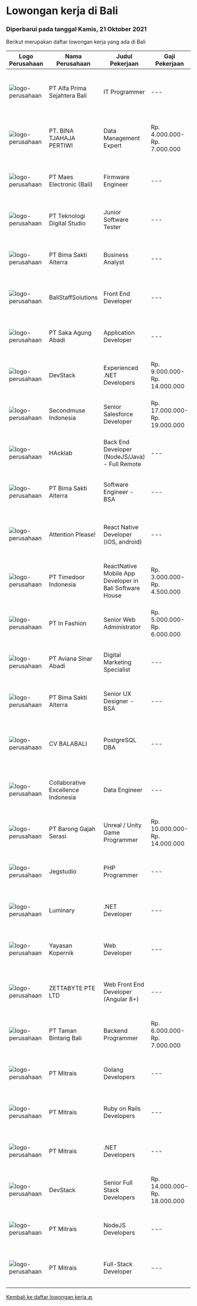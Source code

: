 
  # Lowongan kerja di Bali

  ### Diperbarui pada tanggal Kamis, 21 Oktober 2021

  Berikut merupakan daftar lowongan kerja yang ada di Bali

  |Logo Perusahaan | Nama Perusahaan | Judul Pekerjaan | Gaji Pekerjaan | Lokasi | Deskripsi | Tanggal diunggah | Pranala |
  | -------------- | --------------- | --------------- | --------- | --------- | -------------- | ------- | ----------- |
  |![logo-perusahaan](https://image-service-cdn.seek.com.au/2aec1f95308fba1d74b0e76458142927d6f5c665/ee4dce1061f3f616224767ad58cb2fc751b8d2dc)|PT Alfa Prima Sejahtera Bali|IT Programmer|---|Denpasar|KAPAN TERAKHIR KALI ANDA MERASA BENAR-BENAR BAHAGIA DALAM BEKERJA? Ayo seru-seruan bareng kami di Alfa Prima. Sebuah Lembaga Pendidikan yang sedang...|Rabu, 20 Oktober 2021|https://www.jobstreet.co.id/id/job/it-programmer-3648048?token=0~122d435c-57d9-4c33-abb9-31b4dbc54c17&sectionRank=1&jobId=jobstreet-id-job-3648048|
|![logo-perusahaan](https://image-service-cdn.seek.com.au/c8069d84dcfecc29ebd405a58d82063269607a25/ee4dce1061f3f616224767ad58cb2fc751b8d2dc)|PT. BINA TJAHAJA PERTIWI|Data Management Expert|Rp. 4.000.000-Rp. 7.000.000|Bali|We are currently looking for an Indonesian national to support our company regarding data management for our GHG inventories. Are you self-motivated,...|Senin, 18 Oktober 2021|https://www.jobstreet.co.id/id/job/data-management-expert-3661298?token=0~122d435c-57d9-4c33-abb9-31b4dbc54c17&sectionRank=2&jobId=jobstreet-id-job-3661298|
|![logo-perusahaan](https://image-service-cdn.seek.com.au/e784133a5949353631df94d9c6eb486cf2600ad5/ee4dce1061f3f616224767ad58cb2fc751b8d2dc)|PT Maes Electronic (Bali)|Firmware Engineer|---|Denpasar|General characteristics Candidate must possess at least a Bachelor's Degree in Engineering (Computer/Telecommunication), Computer Science/Information...|Rabu, 20 Oktober 2021|https://www.jobstreet.co.id/id/job/firmware-engineer-3654288?token=0~122d435c-57d9-4c33-abb9-31b4dbc54c17&sectionRank=3&jobId=jobstreet-id-job-3654288|
|![logo-perusahaan](https://image-service-cdn.seek.com.au/2c8f060e5cc9c764aa1c8c5e93e0ea44df35bf63/ee4dce1061f3f616224767ad58cb2fc751b8d2dc)|PT Teknologi Digital Studio|Junior Software Tester|---|Denpasar|Job Descriptions Performs functional testing for applications and write test reports following company's standard Reports any defects found during the...|Senin, 18 Oktober 2021|https://www.jobstreet.co.id/id/job/junior-software-tester-3661472?token=0~122d435c-57d9-4c33-abb9-31b4dbc54c17&sectionRank=4&jobId=jobstreet-id-job-3661472|
|![logo-perusahaan](https://image-service-cdn.seek.com.au/3b449304b19b7a5909fe2d6166b69cb2e3dfc9ad/ee4dce1061f3f616224767ad58cb2fc751b8d2dc)|PT Bima Sakti Alterra|Business Analyst|---|Denpasar|Job Description Conducting research and analysis necessary to providing recommendations to the management  Supporting identification of improvement...|Senin, 18 Oktober 2021|https://www.jobstreet.co.id/id/job/business-analyst-3661173?token=0~122d435c-57d9-4c33-abb9-31b4dbc54c17&sectionRank=5&jobId=jobstreet-id-job-3661173|
|![logo-perusahaan](https://us.123rf.com/450wm/pavelstasevich/pavelstasevich1811/pavelstasevich181101027/112815900-stock-vector-no-image-available-icon-flat-vector.jpg?ver=6)|BaliStaffSolutions|Front End Developer|---|Bali|We are looking for a talented and enthusiastic Front-End Developer to export our code from Webflow and modify it to include React JavaScript with Web3...|Rabu, 20 Oktober 2021|https://www.jobstreet.co.id/id/job/front-end-developer-3663655?token=0~122d435c-57d9-4c33-abb9-31b4dbc54c17&sectionRank=6&jobId=jobstreet-id-job-3663655|
|![logo-perusahaan](https://image-service-cdn.seek.com.au/b431eba4ca69990a517098dc7727c73e2517bdd4/ee4dce1061f3f616224767ad58cb2fc751b8d2dc)|PT Saka Agung Abadi|Application Developer|---|Denpasar|Membuat sebuah aplikasi/fitur yang sesuai dengan alur proses bisnis perusahaan dan arahan yang diberikan oleh Application Developer Supervisor/IT...|Senin, 18 Oktober 2021|https://www.jobstreet.co.id/id/job/application-developer-3661179?token=0~122d435c-57d9-4c33-abb9-31b4dbc54c17&sectionRank=7&jobId=jobstreet-id-job-3661179|
|![logo-perusahaan](https://image-service-cdn.seek.com.au/074f2081cc42a722643e36313941760f758e7c3b/ee4dce1061f3f616224767ad58cb2fc751b8d2dc)|DevStack|Experienced .NET Developers|Rp. 9.000.000-Rp. 14.000.000|Bali|We are looking for exceptional .NET Developer for placement to our development office in BANDUNG or BALI. The position requires at least: Bachelor...|Senin, 18 Oktober 2021|https://www.jobstreet.co.id/id/job/experienced-net-developers-3661443?token=0~122d435c-57d9-4c33-abb9-31b4dbc54c17&sectionRank=8&jobId=jobstreet-id-job-3661443|
|![logo-perusahaan](https://image-service-cdn.seek.com.au/f591dcdf5fcfe6314bf79ef575253a0bdaf5d609/ee4dce1061f3f616224767ad58cb2fc751b8d2dc)|Secondmuse Indonesia|Senior Salesforce Developer|Rp. 17.000.000-Rp. 19.000.000|Bali|SecondMuse champions and supports the growth of future economies by designing and leading programs that involve workshops, events, mentorship...|Rabu, 20 Oktober 2021|https://www.jobstreet.co.id/id/job/senior-salesforce-developer-3655276?token=0~122d435c-57d9-4c33-abb9-31b4dbc54c17&sectionRank=9&jobId=jobstreet-id-job-3655276|
|![logo-perusahaan](https://image-service-cdn.seek.com.au/3bec079191df606cb874c830a3b6065cdd9a0c7f/ee4dce1061f3f616224767ad58cb2fc751b8d2dc)|HAcklab|Back End Developer (NodeJS/Java) - Full Remote|---|Jawa Tengah|Total Experience Required- 5+ Years Must have 2 years experience in NodeJs / Java Hands On Experience in Javascript / Typescript Quick learner,...|Selasa, 19 Oktober 2021|https://www.jobstreet.co.id/id/job/back-end-developer-nodejs-java-full-remote-3663081?token=0~122d435c-57d9-4c33-abb9-31b4dbc54c17&sectionRank=10&jobId=jobstreet-id-job-3663081|
|![logo-perusahaan](https://image-service-cdn.seek.com.au/3b449304b19b7a5909fe2d6166b69cb2e3dfc9ad/ee4dce1061f3f616224767ad58cb2fc751b8d2dc)|PT Bima Sakti Alterra|Software Engineer - BSA|---|Bali|Job Description Performs standard programming tasks and create a unit test for a complex task with less supervision to solve and deliver impact fro...|Minggu, 17 Oktober 2021|https://www.jobstreet.co.id/id/job/software-engineer-bsa-3652429?token=0~122d435c-57d9-4c33-abb9-31b4dbc54c17&sectionRank=11&jobId=jobstreet-id-job-3652429|
|![logo-perusahaan](https://image-service-cdn.seek.com.au/978cfd1b2ac8a8b1bac0aa11650bb3f2383c8744/ee4dce1061f3f616224767ad58cb2fc751b8d2dc)|Attention Please!|React Native Developer (iOS, android)|---|Bali|We are looking 1 SENIOR REACT NATIVE developer (iOS, android app)If you are the right candidate we are offering VERY COMPETITIVE PAYMENT! Sounds...|Selasa, 19 Oktober 2021|https://www.jobstreet.co.id/id/job/react-native-developer-ios-android-3663029?token=0~122d435c-57d9-4c33-abb9-31b4dbc54c17&sectionRank=12&jobId=jobstreet-id-job-3663029|
|![logo-perusahaan](https://image-service-cdn.seek.com.au/9f2111bf08df94f0ea97d6b9f360a4952c081dc6/ee4dce1061f3f616224767ad58cb2fc751b8d2dc)|PT Timedoor Indonesia|ReactNative Mobile App Developer in Bali Software House|Rp. 3.000.000-Rp. 4.500.000|Denpasar|If you want to develop yourself, Timedoor is one of the best place to start your career. We welcome young people who have high passion in career. We...|Senin, 18 Oktober 2021|https://www.jobstreet.co.id/id/job/reactnative-mobile-app-developer-in-bali-software-house-3661048?token=0~122d435c-57d9-4c33-abb9-31b4dbc54c17&sectionRank=13&jobId=jobstreet-id-job-3661048|
|![logo-perusahaan](https://image-service-cdn.seek.com.au/99ccc0096dc1e58f96b75a1f238e7d9598eff05d/ee4dce1061f3f616224767ad58cb2fc751b8d2dc)|PT In Fashion|Senior Web Administrator|Rp. 5.000.000-Rp. 6.000.000|Badung|Roles and Responsibilities: Strategize, Execute and Oversee projects related to Website management (wholesale and Retail) Create and constantly...|Sabtu, 16 Oktober 2021|https://www.jobstreet.co.id/id/job/senior-web-administrator-3660726?token=0~122d435c-57d9-4c33-abb9-31b4dbc54c17&sectionRank=14&jobId=jobstreet-id-job-3660726|
|![logo-perusahaan](https://us.123rf.com/450wm/pavelstasevich/pavelstasevich1811/pavelstasevich181101027/112815900-stock-vector-no-image-available-icon-flat-vector.jpg?ver=6)|PT Aviana Sinar Abadi|Digital Marketing Specialist|---|Denpasar|We Are HiringDigital Marketing SpecialistRequirement : Mengerti Tentang Digital Marketing dan Social Media Aktif dalam Menggunakan Semua Platform...|Senin, 18 Oktober 2021|https://www.jobstreet.co.id/id/job/digital-marketing-specialist-3661319?token=0~122d435c-57d9-4c33-abb9-31b4dbc54c17&sectionRank=15&jobId=jobstreet-id-job-3661319|
|![logo-perusahaan](https://image-service-cdn.seek.com.au/3b449304b19b7a5909fe2d6166b69cb2e3dfc9ad/ee4dce1061f3f616224767ad58cb2fc751b8d2dc)|PT Bima Sakti Alterra|Senior UX Designer - BSA|---|Bali|Job Description :- Create, improve and use wireframes, prototypes, style guides, user flows, and effectively communicate your ideas using any of these...|Selasa, 19 Oktober 2021|https://www.jobstreet.co.id/id/job/senior-ux-designer-bsa-3663398?token=0~122d435c-57d9-4c33-abb9-31b4dbc54c17&sectionRank=16&jobId=jobstreet-id-job-3663398|
|![logo-perusahaan](https://image-service-cdn.seek.com.au/cf4d03df9bfd8d1cf47f32651a41f07269e49a8d/ee4dce1061f3f616224767ad58cb2fc751b8d2dc)|CV BALABALI|PostgreSQL DBA|---|Bali|Job's descriptionPrimarily the maintenance, deployment, replication and scaling of PostgreSQL database (currently focused on PostgreSQL 11.x). Your...|Kamis, 14 Oktober 2021|https://www.jobstreet.co.id/id/job/postgresql-dba-3659367?token=0~122d435c-57d9-4c33-abb9-31b4dbc54c17&sectionRank=17&jobId=jobstreet-id-job-3659367|
|![logo-perusahaan](https://image-service-cdn.seek.com.au/7145b1ba6bc0dbd678e2bf86d776dd2b1b9b81f6/ee4dce1061f3f616224767ad58cb2fc751b8d2dc)|Collaborative Excellence Indonesia|Data Engineer|---|Bali|Job Description: Develops or modifies data models, ETL processes, and BI tool solutions Ensures appropriate documentation for all development and...|Sabtu, 16 Oktober 2021|https://www.jobstreet.co.id/id/job/data-engineer-3650472?token=0~122d435c-57d9-4c33-abb9-31b4dbc54c17&sectionRank=18&jobId=jobstreet-id-job-3650472|
|![logo-perusahaan](https://us.123rf.com/450wm/pavelstasevich/pavelstasevich1811/pavelstasevich181101027/112815900-stock-vector-no-image-available-icon-flat-vector.jpg?ver=6)|PT Barong Gajah Serasi|Unreal / Unity Game Programmer|Rp. 10.000.000-Rp. 14.000.000|Bali|Stairway Games is looking for a full-time Game Developer (2 positions). We’re developing Coral Island, a re-imagined farm sim game inspired by the...|Senin, 18 Oktober 2021|https://www.jobstreet.co.id/id/job/unreal-unity-game-programmer-3662156?token=0~122d435c-57d9-4c33-abb9-31b4dbc54c17&sectionRank=19&jobId=jobstreet-id-job-3662156|
|![logo-perusahaan](https://image-service-cdn.seek.com.au/cb42a7acf51def89e5abb9614f9d0b3aa454bb5f/ee4dce1061f3f616224767ad58cb2fc751b8d2dc)|Jegstudio|PHP Programmer|---|Denpasar|We are looking for several Talented PHP Programmer more spesifically WordPress Programmer to be based in Bali For this exiting role you will need to...|Sabtu, 16 Oktober 2021|https://www.jobstreet.co.id/id/job/php-programmer-3660747?token=0~122d435c-57d9-4c33-abb9-31b4dbc54c17&sectionRank=20&jobId=jobstreet-id-job-3660747|
|![logo-perusahaan](https://image-service-cdn.seek.com.au/47abe8d118bc38177e876d261761593ecb1fa56d/ee4dce1061f3f616224767ad58cb2fc751b8d2dc)|Luminary|.NET Developer|---|Badung|Luminary is committed to being the agency of choice for the brightest minds in digital.We have been certified a Great Place to Work for the last 6...|Jumat, 15 Oktober 2021|https://www.jobstreet.co.id/id/job/net-developer-3643492?token=0~122d435c-57d9-4c33-abb9-31b4dbc54c17&sectionRank=21&jobId=jobstreet-id-job-3643492|
|![logo-perusahaan](https://image-service-cdn.seek.com.au/0391586a8621eb868293673fc9ea4f459eb040c0/ee4dce1061f3f616224767ad58cb2fc751b8d2dc)|Yayasan Kopernik|Web Developer|---|Gianyar|Kopernik is an exciting, cutting-edge organization that finds what works by experimenting with potential solutions that address social and...|Jumat, 15 Oktober 2021|https://www.jobstreet.co.id/id/job/web-developer-3644013?token=0~122d435c-57d9-4c33-abb9-31b4dbc54c17&sectionRank=22&jobId=jobstreet-id-job-3644013|
|![logo-perusahaan](https://image-service-cdn.seek.com.au/a9ad8fdd00d66418bb5e9ec41ddbc2318ccec822/ee4dce1061f3f616224767ad58cb2fc751b8d2dc)|ZETTABYTE PTE LTD|Web Front End Developer (Angular 8+)|---|Badung|You can visit us at https://www.zettabyte.life/ for more information.Job DescriptionWe are looking for a Front-End Web Developer who is motivated to...|Jumat, 15 Oktober 2021|https://www.jobstreet.co.id/id/job/web-front-end-developer-angular-8-3649937?token=0~122d435c-57d9-4c33-abb9-31b4dbc54c17&sectionRank=23&jobId=jobstreet-id-job-3649937|
|![logo-perusahaan](https://image-service-cdn.seek.com.au/ba7e6bb48a77464c232ec372703aa53398334404/ee4dce1061f3f616224767ad58cb2fc751b8d2dc)|PT Taman Bintang Bali|Backend Programmer|Rp. 6.000.000-Rp. 7.000.000|Seminyak|Requirements : Proven work experience as a Backend Developer for 2 years. Experience with NodeJS framework (Express, Nest, etc). Experience with web...|Kamis, 14 Oktober 2021|https://www.jobstreet.co.id/id/job/backend-programmer-3642843?token=0~122d435c-57d9-4c33-abb9-31b4dbc54c17&sectionRank=24&jobId=jobstreet-id-job-3642843|
|![logo-perusahaan](https://image-service-cdn.seek.com.au/969b0c47f133a1e0155056a5d964c63953dd6304/ee4dce1061f3f616224767ad58cb2fc751b8d2dc)|PT Mitrais|Golang Developers|---|Bali|Build your Career with Mitrais!We're looking for experienced Golang Developers to be part of our team. What will you be doing? Liaising with...|Jumat, 15 Oktober 2021|https://www.jobstreet.co.id/id/job/golang-developers-3659419?token=0~122d435c-57d9-4c33-abb9-31b4dbc54c17&sectionRank=25&jobId=jobstreet-id-job-3659419|
|![logo-perusahaan](https://image-service-cdn.seek.com.au/969b0c47f133a1e0155056a5d964c63953dd6304/ee4dce1061f3f616224767ad58cb2fc751b8d2dc)|PT Mitrais|Ruby on Rails Developers|---|Bali|Build your Career with Mitrais ! We're urgently looking for experienced Ruby On Rails  Developers to be part of our team for an immediate...|Jumat, 15 Oktober 2021|https://www.jobstreet.co.id/id/job/ruby-on-rails-developers-3659417?token=0~122d435c-57d9-4c33-abb9-31b4dbc54c17&sectionRank=26&jobId=jobstreet-id-job-3659417|
|![logo-perusahaan](https://image-service-cdn.seek.com.au/969b0c47f133a1e0155056a5d964c63953dd6304/ee4dce1061f3f616224767ad58cb2fc751b8d2dc)|PT Mitrais|.NET Developers|---|Denpasar|Build your Career with Mitrais !  We're looking for experienced .NET Software Engineers to be part of our team.  What will you be doing ?  Coding high...|Jumat, 15 Oktober 2021|https://www.jobstreet.co.id/id/job/net-developers-3659422?token=0~122d435c-57d9-4c33-abb9-31b4dbc54c17&sectionRank=27&jobId=jobstreet-id-job-3659422|
|![logo-perusahaan](https://image-service-cdn.seek.com.au/074f2081cc42a722643e36313941760f758e7c3b/ee4dce1061f3f616224767ad58cb2fc751b8d2dc)|DevStack|Senior Full Stack Developers|Rp. 14.000.000-Rp. 18.000.000|Bali|We are looking for exceptional and experienced Senior Full Stack Developers to join our team in Bandung or Bali!  General requirement At least...|Jumat, 15 Oktober 2021|https://www.jobstreet.co.id/id/job/senior-full-stack-developers-3659710?token=0~122d435c-57d9-4c33-abb9-31b4dbc54c17&sectionRank=28&jobId=jobstreet-id-job-3659710|
|![logo-perusahaan](https://image-service-cdn.seek.com.au/969b0c47f133a1e0155056a5d964c63953dd6304/ee4dce1061f3f616224767ad58cb2fc751b8d2dc)|PT Mitrais|NodeJS Developers|---|Bali|Build your Career with Mitrais! We're urgently looking for experienced NodeJS Developers to be part of our team for an immediate start.Our client is a...|Jumat, 15 Oktober 2021|https://www.jobstreet.co.id/id/job/nodejs-developers-3659423?token=0~122d435c-57d9-4c33-abb9-31b4dbc54c17&sectionRank=29&jobId=jobstreet-id-job-3659423|
|![logo-perusahaan](https://image-service-cdn.seek.com.au/969b0c47f133a1e0155056a5d964c63953dd6304/ee4dce1061f3f616224767ad58cb2fc751b8d2dc)|PT Mitrais|Full-Stack Developer|---|Bali|Build your Career with Mitrais!  We're looking for experienced Full-Stack Developers to be part of our team. What will you be doing? Coding high...|Jumat, 15 Oktober 2021|https://www.jobstreet.co.id/id/job/full-stack-developer-3659418?token=0~122d435c-57d9-4c33-abb9-31b4dbc54c17&sectionRank=30&jobId=jobstreet-id-job-3659418|


  [Kembali ke daftar lowongan kerja 🔙](../README.md#daftar-lowongan-kerja)
  